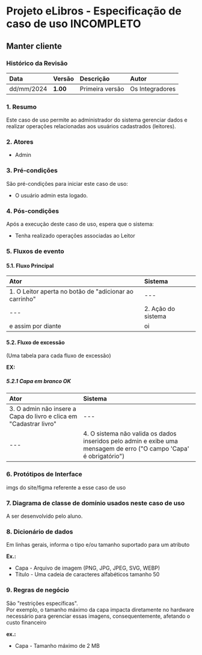 # Projeto eLibros - Especificação de caso de uso INCOMPLETO

##  Manter cliente

### Histórico da Revisão 
|  Data  | Versão | Descrição | Autor |
|:-------|:-------|:----------|:------|
| dd/mm/2024 | **1.00** | Primeira versão  | Os Integradores |


### 1. Resumo 
Este caso de uso permite ao administrador do sistema gerenciar dados e realizar operações relacionadas aos usuários cadastrados (leitores).

### 2. Atores 
- Admin

### 3. Pré-condições
São pré-condições para iniciar este caso de uso:
- O usuário admin esta logado.

### 4. Pós-condições
Após a execução deste caso de uso, espera que o sistema:
- Tenha realizado operações associadas ao Leitor

### 5. Fluxos de evento

#### 5.1. Fluxo Principal 
|  Ator  | Sistema |
|:-------|:------- |
|1. O Leitor aperta no botão de "adicionar ao carrinho"  | --- |
| ---                      | 2. Ação do sistema| 
|e assim por diante| oi |

#### 5.2. Fluxo de excessão

(Uma tabela para cada fluxo de excessão)

**EX:**

##### 5.2.1 Capa em branco OK
|  Ator  | Sistema |
|:-------|:------- |
|3. O admin não insere a Capa do livro e clica em "Cadastrar livro" | --- |
|--- |4. O sistema não valida os dados inseridos pelo admin e exibe uma mensagem de erro ("O campo 'Capa' é obrigatório") |

### 6. Protótipos de Interface
imgs do site/figma referente a esse caso de uso

### 7. Diagrama de classe de domínio usados neste caso de uso
A ser desenvolvido pelo aluno.

### 8. Dicionário de dados
Em linhas gerais, informa o tipo e/ou tamanho suportado para um atributo


**Ex.:<br>**
- Capa - Arquivo de imagem (PNG, JPG, JPEG, SVG, WEBP)
- Título - Uma cadeia de caracteres alfabéticos tamanho 50

### 9. Regras de negócio
São "restrições específicas". <br>
Por exemplo, o tamanho máximo da capa impacta diretamente no hardware necessário para gerenciar essas imagens, consequentemente, afetando o custo financeiro

**ex.:**
- Capa - Tamanho máximo de 2 MB
